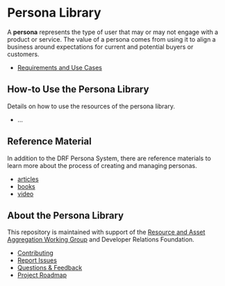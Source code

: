 # Persona Library

A **persona** represents the type of user that may or may not engage with a product or service. The value of a persona comes from using it to align a business around expectations for current and potential buyers or customers.

* [Requirements and Use Cases](https://github.com/DevRel-Foundation/wg-resource-aggregation/discussions/46)

## How-to Use the Persona Library

Details on how to use the resources of the persona library.

* ...

## Reference Material

In addition to the DRF Persona System, there are reference materials to learn more about the process of creating and managing personas.

- [articles](./data/reference/articles.json)
- [books](./data/reference/books.json)
- [video](./data/reference/videos.json)

## About the Persona Library

This repository is maintained with support of the [Resource and Asset Aggregation Working Group](https://github.com/DevRel-Foundation/wg-resource-aggregation) and Developer Relations Foundation.

* [Contributing]()
* [Report Issues](https://github.com/DevRel-Foundation/wg-resource-aggregation/issues)
* [Questions & Feedback](https://github.com/DevRel-Foundation/wg-resource-aggregation/discussions/categories/persona-library)
* [Project Roadmap](https://github.com/orgs/DevRel-Foundation/projects/12)
